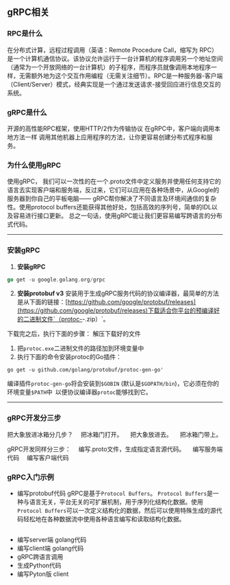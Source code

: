 ## gRPC相关

### RPC是什么
在分布式计算，远程过程调用（英语：Remote Procedure Call，缩写为 RPC）是一个计算机通信协议。该协议允许运行于一台计算机的程序调用另一个地址空间（通常为一个开放网络的一台计算机）的子程序，而程序员就像调用本地程序一样，无需额外地为这个交互作用编程（无需关注细节）。RPC是一种服务器-客户端（Client/Server）模式，经典实现是一个通过发送请求-接受回应进行信息交互的系统。
### gRPC是什么
开源的高性能RPC框架，使用HTTP/2作为传输协议
在gRPC中，客户端向调用本地方法一样 调用其他机器上应用程序的方法，让你更容易创建分布式程序和服务。

### 为什么使用gRPC
使用gRPC， 我们可以一次性的在一个.proto文件中定义服务并使用任何支持它的语言去实现客户端和服务端，反过来，它们可以应用在各种场景中，从Google的服务器到你自己的平板电脑—— gRPC帮你解决了不同语言及环境间通信的复杂性。使用protocol buffers还能获得其他好处，包括高效的序列号，简单的IDL以及容易进行接口更新。
总之一句话，使用gRPC能让我们更容易编写跨语言的分布式代码。

- - - 
### 安装gRPC
1. **安装gRPC**
```go
go get -u google.golang.org/grpc
```
2. **安装protobuf v3**
安装用于生成gRPC服务代码的协议编译器，最简单的方法是从下面的链接：[https://github.com/google/protobuf/releases](https://github.com/google/protobuf/releases)下载适合你平台的预编译好的二进制文件`（protoc-<version>-<platform>.zip）`。

下载完之后，执行下面的步骤：
解压下载好的文件
1. 把`protoc.exe`二进制文件的路径加到环境变量中
2. 执行下面的命令安装protoc的Go插件：
```shell
go get -u github.com/golang/protobuf/protoc-gen-go'
```
编译插件`protoc-gen-go`将会安装到`$GOBIN` (默认是`$GOPATH/bin`)，它必须在你的环境变量`$PATH`中&ensp;以便协议编译器`protoc`能够找到它。
- - - 
### gRPC开发分三步
把大象放进冰箱分几步？
&emsp;把冰箱门打开。
&emsp;把大象放进去。
&emsp;把冰箱门带上。

gRPC开发同样分三步：
&emsp;编写.proto文件，生成指定语言源代码。
&emsp;编写服务端代码
&emsp;编写客户端代码

### gRPC入门示例
- 编写protobuf代码
gRPC是基于`Protocol Buffers`。
`Protocol Buffers`是一种与语言无关，平台无关的可扩展机制，用于序列化结构化数据。使用`Protocol Buffers`可以一次定义结构化的数据，然后可以使用特殊生成的源代码轻松地在各种数据流中使用各种语言编写和读取结构化数据。
```go

```
- 编写server端 golang代码
- 编写client端 golang代码
- gRPC跨语言调用
- 生成Python代码
- 编写Pyton版 client















